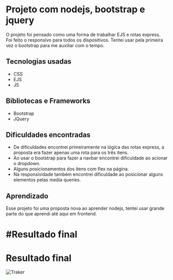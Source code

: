 # Projeto com nodejs, bootstrap e jquery 

O projeto foi pensado como uma forma de trabalhar EJS e rotas express. Foi feito o responsivo para todos os dispositivos. Tentei usar pela primeira vez o bootstrap para me auxiliar com o tempo.

## Tecnologias usadas
- CSS
- EJS
- JS

## Bibliotecas e Frameworks
- Bootstrap
- JQuery

## Dificuldades encontradas

- De dificuldades encontrei primeiramente na lógica das rotas express, a proposta era fazer apenas uma rota para os três itens. 
- Ao usar o bootstrap para fazer a navbar encontrei dificuldade ao acionar o dropdown.
- Alguns posicionamentos dos itens com flex na página. 
- Na responsividade também encontrei dificuldade ao posicionar alguns elementos pelas media queries. 

## Aprendizado

Esse projeto foi uma proposta nova ao aprender nodejs, tentei usar grande parte do que aprendi até aqui em frontend. 

#Resultado final
=======
# Resultado final
![Traker](https://github.com/mejessica/bike-shop/assets/82670472/e614e846-8438-4971-975e-0cf463f005e7)


